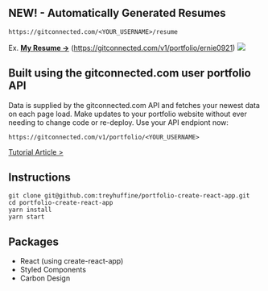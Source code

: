 ## NEW! - Automatically Generated Resumes
```
https://gitconnected.com/<YOUR_USERNAME>/resume
```
Ex. **[My Resume →](https://gitconnected.com/v1/portfolio/ernie0921)** (https://gitconnected.com/v1/portfolio/ernie0921)
![](./public/resumescreenshot..png)

## Built using the gitconnected.com user portfolio API
Data is supplied by the gitconnected.com API and fetches your newest data on each page load. Make updates to your portfolio website without ever needing to change code or re-deploy. Use your API endpiont now:

```
https://gitconnected.com/v1/portfolio/<YOUR_USERNAME>
```

[Tutorial Article >](https://levelup.gitconnected.com/build-an-awesome-developer-portfolio-website-using-react-667abd7bab4d?source=friends_link&sk=128b34f902f9363ef9f6f18125e58b06)

## Instructions
```
git clone git@github.com:treyhuffine/portfolio-create-react-app.git
cd portfolio-create-react-app
yarn install
yarn start
```

## Packages
- React (using create-react-app)
- Styled Components
- Carbon Design
